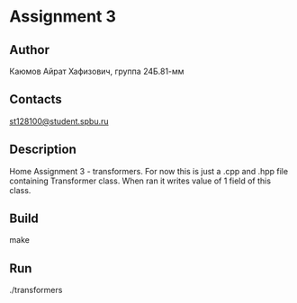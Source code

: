 # Assignment 3
## Author
Каюмов Айрат Хафизович, группа 24Б.81-мм
## Contacts
st128100@student.spbu.ru
## Description
Home Assignment 3 - transformers. For now this is just a .cpp and .hpp file containing Transformer class. When ran it writes value of 1 field of this class.
## Build
make
## Run
./transformers
